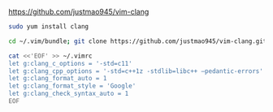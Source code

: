 https://github.com/justmao945/vim-clang


```bash
sudo yum install clang
```

```bash
cd ~/.vim/bundle; git clone https://github.com/justmao945/vim-clang.git

cat <<'EOF' >> ~/.vimrc
let g:clang_c_options = '-std=c11'
let g:clang_cpp_options = '-std=c++1z -stdlib=libc++ –pedantic-errors'
let g:clang_format_auto = 1
let g:clang_format_style = 'Google'
let g:clang_check_syntax_auto = 1
EOF
```
